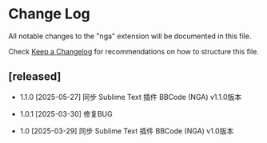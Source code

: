 # Change Log

All notable changes to the "nga" extension will be documented in this file.

Check [Keep a Changelog](http://keepachangelog.com/) for recommendations on how to structure this file.

## [released]

- 1.1.0 [2025-05-27]
同步 Sublime Text 插件 BBCode (NGA) v1.1.0版本

- 1.0.1 [2025-03-30]
修复BUG

- 1.0 [2025-03-29]
同步 Sublime Text 插件 BBCode (NGA) v1.0版本